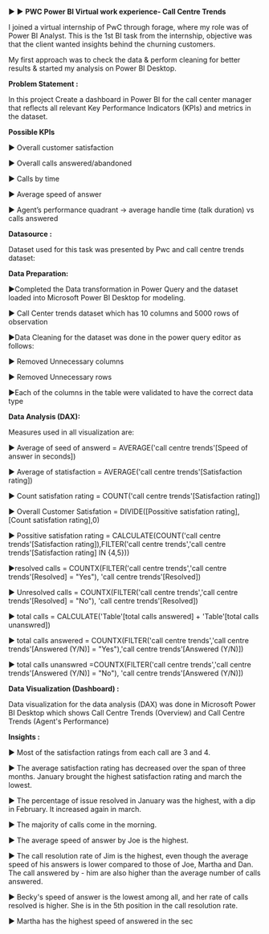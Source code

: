 ▶
▶
**PWC Power BI Virtual work experience- Call Centre Trends**

I joined a virtual internship of PwC through forage, where my role was of Power BI Analyst. This is the 1st BI task from the internship, objective was that the client wanted insights behind the churning customers.

My first approach was to check the data & perform cleaning for better results & started my analysis on Power BI Desktop.
 

**Problem Statement :**

In this project Create a dashboard in Power BI for the call center manager that reflects all relevant Key Performance Indicators (KPIs) and metrics in the dataset.

**Possible KPIs**

▶	Overall customer satisfaction

▶	Overall calls answered/abandoned

▶	Calls by time

▶	Average speed of answer

▶	Agent’s performance quadrant -> average handle time (talk duration) vs calls answered

**Datasource :**

Dataset used for this task was presented by Pwc and call centre trends dataset:

**Data Preparation:**

▶Completed the Data transformation in Power Query and the dataset loaded into Microsoft Power BI Desktop for modeling.

▶ Call Center trends dataset which has 10 columns and 5000 rows of observation

▶Data Cleaning for the dataset was done in the power query editor as follows:

▶	Removed Unnecessary columns

▶ Removed Unnecessary rows

▶Each of the columns in the table were validated to have the correct data type

**Data Analysis (DAX):**
  
Measures used in all visualization are:

▶ Average of seed of answerd = AVERAGE('call centre trends'[Speed of answer in seconds])

▶	Average of statisfaction = AVERAGE('call centre trends'[Satisfaction rating])

▶	Count satisfation rating = COUNT('call centre trends'[Satisfaction rating])

▶	Overall Customer Satisfation = DIVIDE([Possitive satisfation rating],[Count satisfation rating],0)

▶	Possitive satisfation rating = CALCULATE(COUNT('call centre trends'[Satisfaction rating]),FILTER('call centre trends','call centre trends'[Satisfaction rating] IN {4,5}))

▶resolved calls = COUNTX(FILTER('call centre trends','call centre trends'[Resolved] = "Yes"), 'call centre trends'[Resolved])

▶	Unresolved calls = COUNTX(FILTER('call centre trends','call centre trends'[Resolved] = "No"), 'call centre trends'[Resolved])

▶	total calls = CALCULATE('Table'[total calls answered] + 'Table'[total calls unanswred])

▶ total calls answered = COUNTX(FILTER('call centre trends','call centre trends'[Answered (Y/N)] = "Yes"),'call centre trends'[Answered (Y/N)])

▶ total calls unanswred =COUNTX(FILTER('call centre trends','call centre trends'[Answered (Y/N)] = "No"), 'call centre trends'[Answered (Y/N)])


**Data Visualization (Dashboard) :**

Data visualization for the data analysis (DAX) was done in Microsoft Power BI Desktop which shows  Call Centre Trends (Overview) and Call Centre Trends (Agent's Performance)

 
**Insights :**

▶	Most of the satisfaction ratings from each call are 3 and 4.

▶ The average satisfaction rating has decreased over the span of three months. January brought the highest satisfaction rating and march the lowest.

▶	The percentage of issue resolved in January was the highest, with a dip in February. It increased again in march.

▶	The majority of calls come in the morning.

▶	The average speed of answer by Joe is the highest.

▶	The call resolution rate of Jim is the highest, even though the average speed of his answers is lower compared to those of Joe, Martha and Dan. The call answered by - him are also higher than the average number of calls answered.

▶	Becky's speed of answer is the lowest among all, and her rate of calls resolved is higher. She is in the 5th position in the call resolution rate.

▶	Martha has the highest speed of answered in the sec

